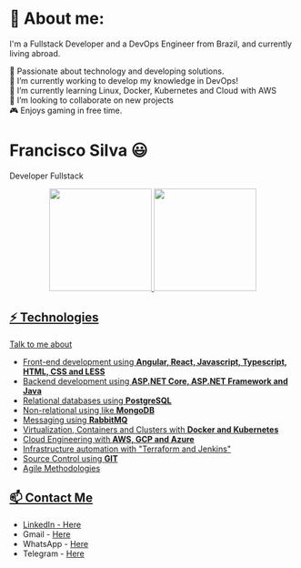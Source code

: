 # 💫 About me:

I'm a Fullstack Developer and a DevOps Engineer from Brazil, and currently living abroad. 

💜 Passionate about technology and developing solutions. <br>
🔭 I’m currently working to develop my knowledge in DevOps! <br>
🌱 I’m currently learning Linux, Docker, Kubernetes and Cloud with AWS <br>
👯 I’m looking to collaborate on new projects <br>
🎮 Enjoys gaming in free time. <br>

# Francisco Silva 😃
Developer Fullstack

<div align="center">
  <a href="https://github.com/burntroll">
  <img align="" height="180em" src="https://github-readme-stats.vercel.app/api?username=burntroll&show_icons=true&theme=dracula&include_all_commits=true&count_private=true"/>
  <img height="180em" width="" align="" src="https://github-readme-stats.vercel.app/api/top-langs/?username=burntroll&layout=compact&langs_count=7&theme=dracula"/>
</div>
  
 

## ⚡ Technologies
Talk to me about
- Front-end development using **Angular, React, Javascript, Typescript, HTML, CSS and LESS**
- Backend development using **ASP.NET Core, ASP.NET Framework and Java**
- Relational databases using **PostgreSQL**
- Non-relational using like **MongoDB**
- Messaging using **RabbitMQ**
- Virtualization, Containers and Clusters with **Docker and Kubernetes**
- Cloud Engineering with **AWS, GCP and Azure**
- Infrastructure automation with "Terraform and Jenkins"
- Source Control using **GIT**
- Agile Methodologies

## 📫 Contact Me
- LinkedIn - [Here](https://www.linkedin.com/in/francisco-silva-dev/)
- Gmail - [Here](mailto:francisco.silva.dev@gmail.com)
- WhatsApp - [Here](https://api.whatsapp.com/send?phone=79855355415)
- Telegram - [Here](https://t.me/+79855355415)
